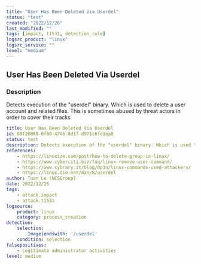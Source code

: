 ```yaml
---
title: "User Has Been Deleted Via Userdel"
status: "test"
created: "2022/12/26"
last_modified: ""
tags: [impact, t1531, detection_rule]
logsrc_product: "linux"
logsrc_service: ""
level: "medium"
---
```


## User Has Been Deleted Via Userdel

### Description

Detects execution of the "userdel" binary. Which is used to delete a user account and related files. This is sometimes abused by threat actors in order to cover their tracks

```yml
title: User Has Been Deleted Via Userdel
id: 08f26069-6f80-474b-8d1f-d971c6fedea0
status: test
description: Detects execution of the "userdel" binary. Which is used to delete a user account and related files. This is sometimes abused by threat actors in order to cover their tracks
references:
    - https://linuxize.com/post/how-to-delete-group-in-linux/
    - https://www.cyberciti.biz/faq/linux-remove-user-command/
    - https://www.cybrary.it/blog/0p3n/linux-commands-used-attackers/
    - https://linux.die.net/man/8/userdel
author: Tuan Le (NCSGroup)
date: 2022/12/26
tags:
    - attack.impact
    - attack.t1531
logsource:
    product: linux
    category: process_creation
detection:
    selection:
        Image|endswith: '/userdel'
    condition: selection
falsepositives:
    - Legitimate administrator activities
level: medium

```
